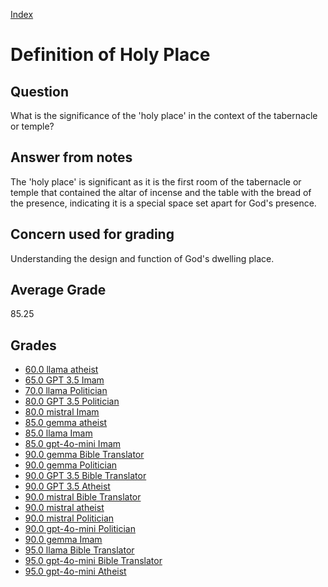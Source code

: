 
[Index](../index.md)
# Definition of Holy Place
## Question
What is the significance of the 'holy place' in the context of the tabernacle or temple?

## Answer from notes
The 'holy place' is significant as it is the first room of the tabernacle or temple that contained the altar of incense and the table with the bread of the presence, indicating it is a special space set apart for God's presence.

## Concern used for grading
Understanding the design and function of God's dwelling place.

## Average Grade
85.25

## Grades
 * [60.0 llama atheist](../answers/llama_atheist/Definition_of_Holy_Place.md)
 * [65.0 GPT 3.5 Imam](../answers/GPT_3.5_Imam/Definition_of_Holy_Place.md)
 * [70.0 llama Politician](../answers/llama_Politician/Definition_of_Holy_Place.md)
 * [80.0 GPT 3.5 Politician](../answers/GPT_3.5_Politician/Definition_of_Holy_Place.md)
 * [80.0 mistral Imam](../answers/mistral_Imam/Definition_of_Holy_Place.md)
 * [85.0 gemma atheist](../answers/gemma_atheist/Definition_of_Holy_Place.md)
 * [85.0 llama Imam](../answers/llama_Imam/Definition_of_Holy_Place.md)
 * [85.0 gpt-4o-mini Imam](../answers/gpt-4o-mini_Imam/Definition_of_Holy_Place.md)
 * [90.0 gemma Bible Translator](../answers/gemma_Bible_Translator/Definition_of_Holy_Place.md)
 * [90.0 gemma Politician](../answers/gemma_Politician/Definition_of_Holy_Place.md)
 * [90.0 GPT 3.5 Bible Translator](../answers/GPT_3.5_Bible_Translator/Definition_of_Holy_Place.md)
 * [90.0 GPT 3.5 Atheist](../answers/GPT_3.5_Atheist/Definition_of_Holy_Place.md)
 * [90.0 mistral Bible Translator](../answers/mistral_Bible_Translator/Definition_of_Holy_Place.md)
 * [90.0 mistral atheist](../answers/mistral_atheist/Definition_of_Holy_Place.md)
 * [90.0 mistral Politician](../answers/mistral_Politician/Definition_of_Holy_Place.md)
 * [90.0 gpt-4o-mini Politician](../answers/gpt-4o-mini_Politician/Definition_of_Holy_Place.md)
 * [90.0 gemma Imam](../answers/gemma_Imam/Definition_of_Holy_Place.md)
 * [95.0 llama Bible Translator](../answers/llama_Bible_Translator/Definition_of_Holy_Place.md)
 * [95.0 gpt-4o-mini Bible Translator](../answers/gpt-4o-mini_Bible_Translator/Definition_of_Holy_Place.md)
 * [95.0 gpt-4o-mini Atheist](../answers/gpt-4o-mini_Atheist/Definition_of_Holy_Place.md)
